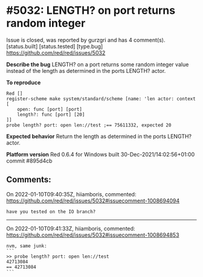
#5032: LENGTH? on port returns random integer
================================================================================
Issue is closed, was reported by gurzgri and has 4 comment(s).
[status.built] [status.tested] [type.bug]
<https://github.com/red/red/issues/5032>

**Describe the bug**
LENGTH? on a port returns some random integer value instead of the length as determined in the ports LENGTH? actor.

**To reproduce**
```
Red []
register-scheme make system/standard/scheme [name: 'len actor: context [
    open: func [port] [port]
    length?: func [port] [20]
]]
probe length? port: open len://test ;== 75611332, expected 20
```

**Expected behavior**
Return the length as determined in the ports LENGTH? actor.

**Platform version**
Red 0.6.4 for Windows built 30-Dec-2021/14:02:56+01:00  commit #895d4cb


Comments:
--------------------------------------------------------------------------------

On 2022-01-10T09:40:35Z, hiiamboris, commented:
<https://github.com/red/red/issues/5032#issuecomment-1008694094>

    have you tested on the IO branch?

--------------------------------------------------------------------------------

On 2022-01-10T09:41:33Z, hiiamboris, commented:
<https://github.com/red/red/issues/5032#issuecomment-1008694853>

    nvm, same junk:
    ```
    >> probe length? port: open len://test
    42713084
    == 42713084
    ```

